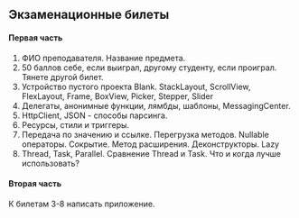 ## Экзаменационные билеты

#### Первая часть

1. ФИО преподавателя. Название предмета.
2. 50 баллов себе, если выиграл, другому студенту, если проиграл. Тянете другой билет.
3. Устройство пустого проекта Blank. StackLayout, ScrollView, FlexLayout, Frame, BoxView, Picker, Stepper, Slider
4. Делегаты, анонимные функции, лямбды, шаблоны, MessagingCenter.
5. HttpClient, JSON - способы парсинга.
6. Ресурсы, стили и триггеры.
7. Передача по значению и ссылке. Перегрузка методов. Nullable операторы. Сокрытие. Метод расширения. Деконструкторы. Lazy
8. Thread, Task, Parallel. Сравнение Thread и Task. Что и когда лучше использовать?

#### Вторая часть

К билетам 3-8 написать приложение.
